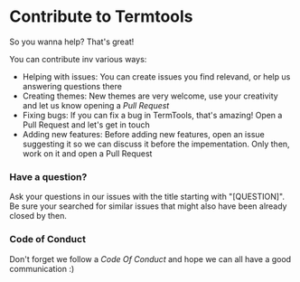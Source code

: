 # Contribute to Termtools

So you wanna help? That's great!  

You can contribute inv various ways:

- Helping with issues: You can create issues you find relevand, or help us answering questions there
- Creating themes: New themes are very welcome, use your creativity and let us know opening a _Pull Request_
- Fixing bugs: If you can fix a bug in TermTools, that's amazing! Open a Pull Request and let's get in touch
- Adding new features: Before adding new features, open an issue suggesting it so we can discuss it before the impementation. Only then, work on it and open a Pull Request

### Have a question?

Ask your questions in our issues with the title starting with "[QUESTION]".  
Be sure your searched for similar issues that might also have been already closed by then.

### Code of Conduct

Don't forget we follow a _Code Of Conduct_ and hope we can all have a good communication :)
